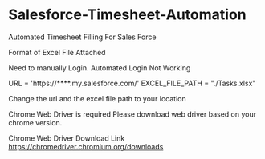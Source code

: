 # Salesforce-Timesheet-Automation

Automated Timesheet Filling For Sales Force

Format of Excel File Attached

Need to manually Login. Automated Login Not Working

URL = 'https://****.my.salesforce.com/'
EXCEL_FILE_PATH = "./Tasks.xlsx"

Change the url and the excel file path to your location

Chrome Web Driver is required Please download web driver based on your chrome version.

Chrome Web Driver Download Link
https://chromedriver.chromium.org/downloads